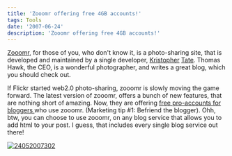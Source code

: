 ```yaml
---
title: 'Zooomr offering free 4GB accounts!'
tags: Tools
date: '2007-06-24'
description: 'Zooomr offering free 4GB accounts!'
---
```


[Zooomr][0], for those of you, who don't know it, is a photo-sharing site, that is developed and maintained by a single developer, [Kristopher][1] [Tate][2]. Thomas Hawk, the CEO, is a wonderful photographer, and writes a great blog, which you should check out.

If Flickr started web2.0 photo-sharing, zooomr is slowly moving the game forward. The latest version of zooomr, offers a bunch of new features, that are nothing short of amazing. Now, they are offering [free pro-accounts for bloggers ][3]who use zooomr. (Marketing tip \#1: Befriend the blogger). Ohh, btw, you can choose to use zooomr, on any blog service that allows you to add html to your post. I guess, that includes every single blog service out there!

[![24052007302](/images/2456411_834674474f.jpg)][4]

[0]: http://zooomr.com
[1]: http://beta.zooomr.com/photos/kristopher/
[2]: http://www.netmag.co.uk/zine/discover-interview/kistopher-tate
[3]: http://blog.zooomr.com/2006/07/20/more-love-for-bloggers-25gb-free-pro-accounts/
[4]: http://www.zooomr.com/photos/45074@Z01/2456411/ "Photo Sharing"
